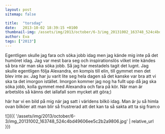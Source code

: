 ```yaml
---
layout: post
sitemap: false

title:  "torsdag"
date:   2013-10-02 18:39:15 +0100
thumbnail-img: /assets/img/2013/october/6-3/img_20131002_163748_524c4bd49606ee5c2b2a9806.jpg
author: Eva
tags: ["2013"]
---
```


Egentligen skulle jag fara och söka jobb idag men jag kände mig inte på det humöret idag. Jag var mest bara seg och inspirationslös vilket inte kändes så bra när man ska söka jobb. Så jag har mestadels tagit det lugnt.  Jag skulle egentligen följa Alexandra, en kompis till elin, till gymmet men det blev inte av. Jag har ju varit lite seg hela dagen så det kanske var bra att vi ska ta det imorgon istället.  Imorgon kommer jag nog ha fullt upp då jag ska söka jobb, kolla gymmet med Alexandra och fara på kör. När man är arbetslös så känns det iallafall som mycket att göra;) 

här har vi en bild på mig när jag satt i världens bilkö idag. Man är ju så himla ovan bilköer att man blir så frustrerad att det kan ta så sakta att ta sig fram:o

![]({{ '/assets/img/2013/october/6-3/img_20131002_163748_524c4bd49606ee5c2b2a9806.jpg'  | relative_url }})


